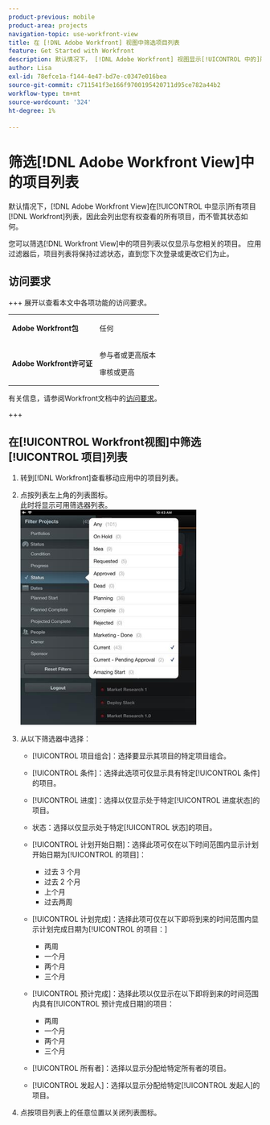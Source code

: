 ```yaml
---
product-previous: mobile
product-area: projects
navigation-topic: use-workfront-view
title: 在 [!DNL Adobe Workfront] 视图中筛选项目列表
feature: Get Started with Workfront
description: 默认情况下， [!DNL Adobe Workfront] 视图显示[!UICONTROL 中的]所有项目 [!DNL Workfront]列表，因此您有权查看的所有项目都会列出，而不管其状态如何。
author: Lisa
exl-id: 78efce1a-f144-4e47-bd7e-c0347e016bea
source-git-commit: c711541f3e166f9700195420711d95ce782a44b2
workflow-type: tm+mt
source-wordcount: '324'
ht-degree: 1%

---
```


# 筛选[!DNL Adobe Workfront View]中的项目列表

默认情况下，[!DNL Adobe Workfront View]在[!UICONTROL 中显示]所有项目[!DNL Workfront]列表，因此会列出您有权查看的所有项目，而不管其状态如何。

您可以筛选[!DNL Workfront View]中的项目列表以仅显示与您相关的项目。 应用过滤器后，项目列表将保持过滤状态，直到您下次登录或更改它们为止。

## 访问要求

+++ 展开以查看本文中各项功能的访问要求。

<table style="table-layout:auto"> 
 <col> 
 </col> 
 <col> 
 </col> 
 <tbody> 
  <tr> 
   <td role="rowheader"><strong>Adobe Workfront包</strong></td> 
   <td> <p>任何</p> </td> 
  </tr> 
  <tr> 
   <td role="rowheader"><strong>Adobe Workfront许可证</strong></td> 
   <td> 
   <p>参与者或更高版本</p>
   <p>审核或更高</p> </td> 
  </tr> 
 </tbody> 
</table>

有关信息，请参阅Workfront文档中的[访问要求](/help/quicksilver/administration-and-setup/add-users/access-levels-and-object-permissions/access-level-requirements-in-documentation.md)。

+++

## 在[!UICONTROL Workfront视图]中筛选[!UICONTROL 项目]列表

1. 转到[!DNL Workfront]查看移动应用中的项目列表。
1. 点按列表左上角的列表图标。\
   此时将显示可用筛选器列表。\
   ![WF_View_filters_050621.jpg](assets/wf-view-filters-050621-350x427.jpg)

1. 从以下筛选器中选择：

   * [!UICONTROL 项目组合]：选择要显示其项目的特定项目组合。
   * [!UICONTROL 条件]：选择此选项可仅显示具有特定[!UICONTROL 条件]的项目。
   * [!UICONTROL 进度]：选择以仅显示处于特定[!UICONTROL 进度状态]的项目。
   * 状态：选择以仅显示处于特定[!UICONTROL 状态]的项目。
   * [!UICONTROL 计划开始日期]：选择此项可仅在以下时间范围内显示计划开始日期为[!UICONTROL 的项目]：

      * 过去 3 个月
      * 过去 2 个月
      * 上个月
      * 过去两周
   * [!UICONTROL 计划完成]：选择此项可仅在以下即将到来的时间范围内显示计划完成日期为[!UICONTROL 的项目：]

      * 两周
      * 一个月
      * 两个月
      * 三个月
   * [!UICONTROL 预计完成]：选择此项以仅显示在以下即将到来的时间范围内具有[!UICONTROL 预计完成日期]的项目：

      * 两周
      * 一个月
      * 两个月
      * 三个月
   * [!UICONTROL 所有者]：选择以显示分配给特定所有者的项目。
   * [!UICONTROL 发起人]：选择以显示分配给特定[!UICONTROL 发起人]的项目。




1. 点按项目列表上的任意位置以关闭列表图标。
